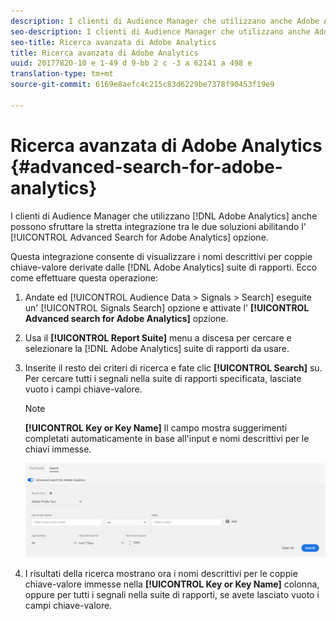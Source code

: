 ```yaml
---
description: I clienti di Audience Manager che utilizzano anche Adobe Analytics possono sfruttare la stretta integrazione tra le due soluzioni abilitando l'opzione Advanced Search for Adobe Analytics.
seo-description: I clienti di Audience Manager che utilizzano anche Adobe Analytics possono sfruttare la stretta integrazione tra le due soluzioni abilitando l'opzione Advanced Search for Adobe Analytics.
seo-title: Ricerca avanzata di Adobe Analytics
title: Ricerca avanzata di Adobe Analytics
uuid: 20177820-10 e 1-49 d 9-bb 2 c -3 a 62141 a 498 e
translation-type: tm+mt
source-git-commit: 6169e8aefc4c215c83d6229be7378f90453f19e9

---
```



# Ricerca avanzata di Adobe Analytics {#advanced-search-for-adobe-analytics}

I clienti di Audience Manager che utilizzano [!DNL Adobe Analytics] anche possono sfruttare la stretta integrazione tra le due soluzioni abilitando l&#39; [!UICONTROL Advanced Search for Adobe Analytics] opzione.

Questa integrazione consente di visualizzare i nomi descrittivi per coppie chiave-valore derivate dalle [!DNL Adobe Analytics] suite di rapporti. Ecco come effettuare questa operazione:

1. Andate ed [!UICONTROL Audience Data > Signals > Search] eseguite un&#39; [!UICONTROL Signals Search] opzione e attivate l&#39; **[!UICONTROL Advanced search for Adobe Analytics]** opzione.
1. Usa il **[!UICONTROL Report Suite]** menu a discesa per cercare e selezionare la [!DNL Adobe Analytics] suite di rapporti da usare.
1. Inserite il resto dei criteri di ricerca e fate clic **[!UICONTROL Search]** su. Per cercare tutti i segnali nella suite di rapporti specificata, lasciate vuoto i campi chiave-valore.
   >[!NOTE]
   >
   >**[!UICONTROL Key or Key Name]** Il campo mostra suggerimenti completati automaticamente in base all&#39;input e nomi descrittivi per le chiavi immesse.

   ![](assets/signals-search-analytics.png)
1. I risultati della ricerca mostrano ora i nomi descrittivi per le coppie chiave-valore immesse nella **[!UICONTROL Key or Key Name]** colonna, oppure per tutti i segnali nella suite di rapporti, se avete lasciato vuoto i campi chiave-valore.